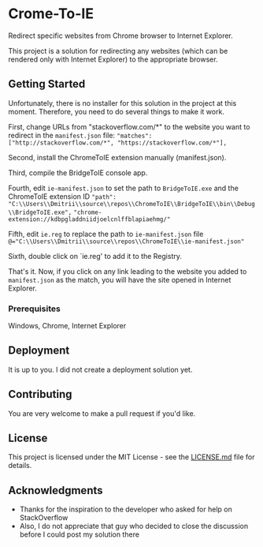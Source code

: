# Crome-To-IE

Redirect specific websites from Chrome browser to Internet Explorer.

This project is a solution for redirecting any websites (which can be rendered only with Internet Explorer) to the appropriate browser.

## Getting Started

Unfortunately, there is no installer for this solution in the project at this moment. Therefore, you need to do several things to make it work.

First, change URLs from "stackoverflow.com/*" to the website you want to redirect in the `manifest.json` file:
```"matches": ["http://stackoverflow.com/*", "https://stackoverflow.com/*"],```

Second, install the ChromeToIE extension manually (manifest.json).

Third, compile the BridgeToIE console app.

Fourth, edit `ie-manifest.json` to set the path to `BridgeToIE.exe` and the ChromeToIE extension ID
```"path": "C:\\Users\\Dmitrii\\source\\repos\\ChromeToIE\\BridgeToIE\\bin\\Debug\\BridgeToIE.exe",```
```"chrome-extension://kdbpgladdniidjoelcnlffblapiaehmg/"```

Fifth, edit `ie.reg` to replace the path to `ie-manifest.json` file
```@="C:\\Users\\Dmitrii\\source\\repos\\ChromeToIE\\ie-manifest.json"```

Sixth, double click on `ie.reg' to add it to the Registry.

That's it. Now, if you click on any link leading to the website you added to `manifest.json` as the match, you will have the site opened in Internet Explorer.

### Prerequisites

Windows, Chrome, Internet Explorer

## Deployment

It is up to you. I did not create a deployment solution yet.

## Contributing

You are very welcome to make a pull request if you'd like.

## License

This project is licensed under the MIT License - see the [LICENSE.md](LICENSE.md) file for details.

## Acknowledgments

* Thanks for the inspiration to the developer who asked for help on StackOverflow
* Also, I do not appreciate that guy who decided to close the discussion before I could post my solution there
